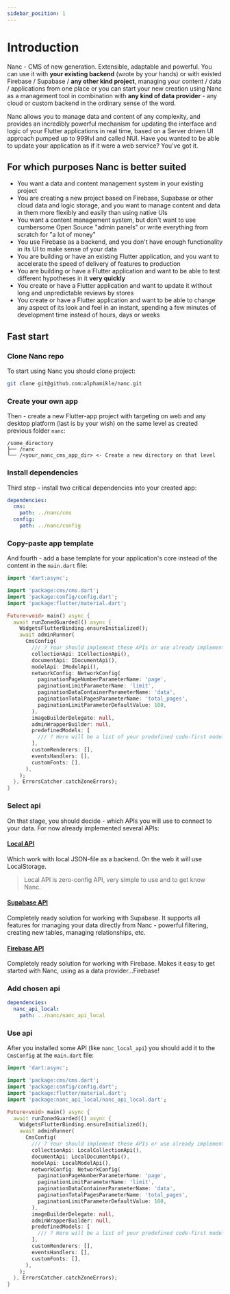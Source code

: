 ```yaml
---
sidebar_position: 1
---
```


# Introduction

Nanc - CMS of new generation. Extensible, adaptable and powerful. You can use it with **your existing backend** (wrote by your hands) or with existed Firebase / Supabase / **any other kind project**, managing your content / data / applications from one place or you can start your new creation using Nanc as a management tool in combination with **any kind of data provider** - any cloud or custom backend in the ordinary sense of the word.

Nanc allows you to manage data and content of any complexity, and provides an incredibly powerful mechanism for updating the interface and logic of your Flutter applications in real time, based on a Server driven UI approach pumped up to 999lvl and called NUI. Have you wanted to be able to update your application as if it were a web service? You've got it.

## For which purposes Nanc is better suited

- You want a data and content management system in your existing project
- You are creating a new project based on Firebase, Supabase or other cloud data and logic storage, and you want to manage content and data in them more flexibly and easily than using native UIs
- You want a content management system, but don't want to use cumbersome Open Source "admin panels" or write everything from scratch for "a lot of money"
- You use Firebase as a backend, and you don't have enough functionality in its UI to make sense of your data
- You are building or have an existing Flutter application, and you want to accelerate the speed of delivery of features to production
- You are building or have a Flutter application and want to be able to test different hypotheses in it **very quickly**
- You create or have a Flutter application and want to update it without long and unpredictable reviews by stores
- You create or have a Flutter application and want to be able to change any aspect of its look and feel in an instant, spending a few minutes of development time instead of hours, days or weeks

## Fast start

### Clone Nanc repo

To start using Nanc you should clone project:

```bash
git clone git@github.com:alphamikle/nanc.git
```

### Create your own app

Then - create a new Flutter-app project with targeting on web and any desktop platform (last is by your wish) on the same level as created previous folder `nanc`:

```
/some_directory
├── /nanc
└── /<your_nanc_cms_app_dir> <- Create a new directory on that level
```

### Install dependencies

Third step - install two critical dependencies into your created app:

```yaml
dependencies:
  cms:
    path: ../nanc/cms
  config:
    path: ../nanc/config
```

### Copy-paste app template

And fourth - add a base template for your application's core instead of the content in the `main.dart` file:

```dart
import 'dart:async';

import 'package:cms/cms.dart';
import 'package:config/config.dart';
import 'package:flutter/material.dart';

Future<void> main() async {
  await runZonedGuarded(() async {
    WidgetsFlutterBinding.ensureInitialized();
    await adminRunner(
      CmsConfig(
        /// ? Your should implement these APIs or use already implemented instead
        collectionApi: ICollectionApi(),
        documentApi: IDocumentApi(),
        modelApi: IModelApi(),
        networkConfig: NetworkConfig(
          paginationPageNumberParameterName: 'page',
          paginationLimitParameterName: 'limit',
          paginationDataContainerParameterName: 'data',
          paginationTotalPagesParameterName: 'total_pages',
          paginationLimitParameterDefaultValue: 100,
        ),
        imageBuilderDelegate: null,
        adminWrapperBuilder: null,
        predefinedModels: [
          /// ? Here will be a list of your predefined code-first models
        ],
        customRenderers: [],
        eventsHandlers: [],
        customFonts: [],
      ),
    );
  }, ErrorsCatcher.catchZoneErrors);
}
```
### Select api

On that stage, you should decide - which APIs you will use to connect to your data. For now already implemented several APIs:

#### [Local API](./packages/api/nanc_api_local)
Which work with local JSON-file as a backend. On the web it will use LocalStorage.

> Local API is zero-config API, very simple to use and to get know Nanc.

#### [Supabase API](./packages/api/nanc_api_supabase)
Completely ready solution for working with Supabase. It supports all features for managing your data directly from Nanc - powerful filtering, creating new tables, managing relationships, etc.

#### [Firebase API](./packages/api/nanc_api_firebase)
Completely ready solution for working with Firebase. Makes it easy to get started with Nanc, using as a data provider...Firebase!

### Add chosen api

```yaml
dependencies:
  nanc_api_local:
    path: ../nanc/nanc_api_local
```

### Use api

After you installed some API (like `nanc_local_api`) you should add it to the `CmsConfig` at the `main.dart` file:

```dart
import 'dart:async';

import 'package:cms/cms.dart';
import 'package:config/config.dart';
import 'package:flutter/material.dart';
import 'package:nanc_api_local/nanc_api_local.dart';

Future<void> main() async {
  await runZonedGuarded(() async {
    WidgetsFlutterBinding.ensureInitialized();
    await adminRunner(
      CmsConfig(
        /// ? Your should implement these APIs or use already implemented instead
        collectionApi: LocalCollectionApi(),
        documentApi: LocalDocumentApi(),
        modelApi: LocalModelApi(),
        networkConfig: NetworkConfig(
          paginationPageNumberParameterName: 'page',
          paginationLimitParameterName: 'limit',
          paginationDataContainerParameterName: 'data',
          paginationTotalPagesParameterName: 'total_pages',
          paginationLimitParameterDefaultValue: 100,
        ),
        imageBuilderDelegate: null,
        adminWrapperBuilder: null,
        predefinedModels: [
          /// ? Here will be a list of your predefined code-first models
        ],
        customRenderers: [],
        eventsHandlers: [],
        customFonts: [],
      ),
    );
  }, ErrorsCatcher.catchZoneErrors);
}
```